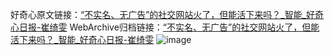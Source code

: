 好奇心原文链接：[“不实名、无广告”的社交网站火了，但能活下来吗？_智能_好奇心日报-崔绮雯](https://www.qdaily.com/articles/2625.html)
WebArchive归档链接：[“不实名、无广告”的社交网站火了，但能活下来吗？_智能_好奇心日报-崔绮雯](http://web.archive.org/web/20170523031800/http://www.qdaily.com:80/articles/2625.html)
![image](http://ww3.sinaimg.cn/large/007d5XDply1g3v6bcuc4qj30u034w7wh)
